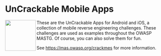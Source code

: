# UnCrackable Mobile Apps

<img align="left" width="100px" src="../Document/Images/Other/uncrackable-logo.png" />

These are the UnCrackable Apps for Android and iOS, a collection of mobile reverse engineering challenges. These challenges are used as examples throughout the OWASP MASTG. Of course, you can also solve them for fun.

See <https://mas.owasp.org/crackmes> for more information.
